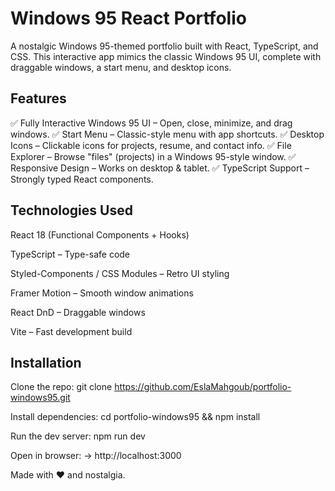 # Windows 95 React Portfolio

A nostalgic Windows 95-themed portfolio built with React, TypeScript, and CSS. This interactive app mimics the classic Windows 95 UI, complete with draggable windows, a start menu, and desktop icons.

## Features

✅ Fully Interactive Windows 95 UI – Open, close, minimize, and drag windows.
✅ Start Menu – Classic-style menu with app shortcuts.
✅ Desktop Icons – Clickable icons for projects, resume, and contact info.
✅ File Explorer – Browse "files" (projects) in a Windows 95-style window.
✅ Responsive Design – Works on desktop & tablet.
✅ TypeScript Support – Strongly typed React components.

## Technologies Used

React 18 (Functional Components + Hooks)

TypeScript – Type-safe code

Styled-Components / CSS Modules – Retro UI styling

Framer Motion – Smooth window animations

React DnD – Draggable windows

Vite – Fast development build

## Installation

Clone the repo:
git clone https://github.com/EslaMahgoub/portfolio-windows95.git

Install dependencies:
cd portfolio-windows95 && npm install

Run the dev server:
npm run dev

Open in browser:
→ http://localhost:3000

Made with ❤️ and nostalgia.
